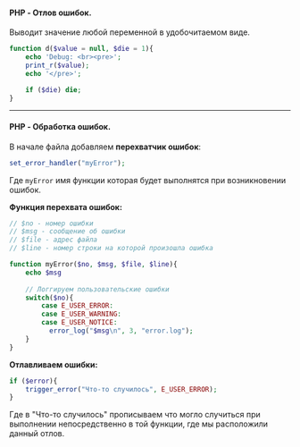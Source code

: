 #### PHP - Отлов ошибок. 
Выводит значение любой переменной в удобочитаемом виде.

```php
function d($value = null, $die = 1){
    echo 'Debug: <br><pre>';
    print_r($value);
    echo '</pre>';

    if ($die) die;
}
```

---

#### PHP - Обработка ошибок.

В начале файла добавляем **перехватчик ошибок**:

```php
set_error_handler("myError");
```
Где `myError` имя функции которая будет выполнятся при возникновении ошибок.



**Функция перехвата ошибок:**

```php
// $no - номер ошибки
// $msg - сообщение об ошибки
// $file - адрес файла
// $line - номер строки на которой произошла ошибка

function myError($no, $msg, $file, $line){
    echo $msg
    
    // Логгируем пользовательские ошибки
    switch($no){
        case E_USER_ERROR:
        case E_USER_WARNING:
        case E_USER_NOTICE:
          error_log("$msg\n", 3, "error.log");
    }   
}
```

**Отлавливаем ошибки:**

```php
if ($error){
    trigger_error("Что-то случилось", E_USER_ERROR);
}
```
Где в "Что-то случилось" прописываем что могло случиться при выполнении непосредственно в той функции, где мы расположили данный отлов.



